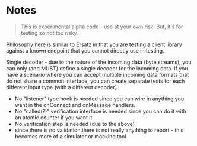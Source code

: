 # Notes

> This is experimental alpha code - use at your own risk.
> But, it's for testing so not too risky.

Philosophy here is similar to Ersatz in that you are testing a client library against a known endpoint that you cannot 
directly use in testing.

Single decoder - due to the nature of the incoming data (byte streams), you can only (and MUST) define a single decoder
for the incoming data. If you have a scenario where you can accept multiple incoming data formats that do not share a 
common interface, you can create separate tests for each different input type (with a different decoder).

* No "listener" type hook is needed since you can wire in anything you want in the onConnect and onMessage handlers.
* No "called(?)" verification interface is needed since you can do it with an atomic counter if you want it
* No verification step is needed (due to the above)
* since there is no validation there is not really anything to report - this becomes more of a simulator or mocking tool